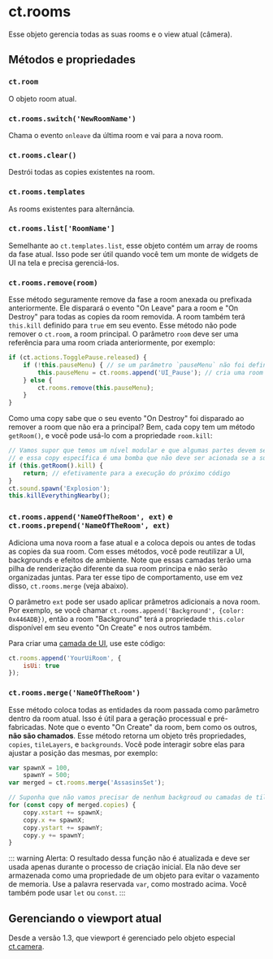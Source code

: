 # ct.rooms

Esse objeto gerencia todas as suas rooms e o view atual (câmera).

## Métodos e propriedades

### `ct.room`

O objeto room atual.

### `ct.rooms.switch('NewRoomName')`

Chama o evento `onleave` da última room e vai para a nova room.

### `ct.rooms.clear()`

Destrói todas as copies existentes na room.

### `ct.rooms.templates`

As rooms existentes para alternância.

### `ct.rooms.list['RoomName']`

Semelhante ao `ct.templates.list`, esse objeto contém um array de rooms da fase atual. Isso pode ser útil quando você tem um monte de widgets de UI na tela e precisa gerenciá-los.

### `ct.rooms.remove(room)`

Esse método seguramente remove da fase a room anexada ou prefixada anteriormente. Ele disparará o evento "On Leave" para a room e "On Destroy" para todas as copies da room removida. A room também terá `this.kill` definido para `true` em seu evento. Esse método não pode remover o `ct.room`, a room principal. O parâmetro `room` deve ser uma referência para uma room criada anteriormente, por exemplo:

```js Criando um menu de pausa usando uma room de UI
if (ct.actions.TogglePause.released) {
    if (!this.pauseMenu) { // se um parâmetro `pauseMenu` não foi definido
        this.pauseMenu = ct.rooms.append('UI_Pause'); // cria uma room e define o parâmetro `pauseMenu`
    } else {
        ct.rooms.remove(this.pauseMenu);
    }
}
```

Como uma copy sabe que o seu evento "On Destroy" foi disparado ao remover a room que não era a principal? Bem, cada copy tem um método `getRoom()`, e você pode usá-lo com a propriedade `room.kill`:

```js
// Vamos supor que temos um nível modular e que algumas partes devem ser carregadas/descarregadas dinamicamente,
// e essa copy específica é uma bomba que não deve ser acionada se a sua parte for descarregada.
if (this.getRoom().kill) {
    return; // efetivamente para a execução do próximo código
}
ct.sound.spawn('Explosion');
this.killEverythingNearby();
```

### `ct.rooms.append('NameOfTheRoom', ext)` e `ct.rooms.prepend('NameOfTheRoom', ext)`

Adiciona uma nova room a fase atual e a coloca depois ou antes de todas as copies da sua room. Com esses métodos, você pode reutilizar a UI, backgrounds e efeitos de ambiente. Note que essas camadas terão uma pilha de renderização diferente da sua room principa e não serão organizadas juntas. Para ter esse tipo de comportamento, use em vez disso, `ct.rooms.merge` (veja abaixo).

O parâmetro `ext` pode ser usado aplicar prâmetros adicionais a nova room. Por exemplo, se você chamar `ct.rooms.append('Background', {color: 0x446ADB})`, então a room "Background" terá a propriedade `this.color` disponível em seu evento "On Create" e nos  outros também.

Para criar uma [camada de UI](./game-and-ui-coordinates.md), use este código:

```js
ct.rooms.append('YourUiRoom', {
    isUi: true
});
```

### `ct.rooms.merge('NameOfTheRoom')`

Esse método coloca todas as entidades da room passada como parâmetro dentro da room atual. Isso é útil para a geração processual e pré-fabricadas. Note que o evento "On Create" da room, bem como os outros, **não são chamados**. Esse método retorna um objeto três propriedades, `copies`, `tileLayers`, e `backgrounds`. Você pode interagir sobre elas para ajustar a posição das mesmas, por exemplo:

```js
var spawnX = 100,
    spawnY = 500;
var merged = ct.rooms.merge('AssasinsSet');

// Suponha que não vamos precisar de nenhum backgroud ou camadas de tile
for (const copy of merged.copies) {
    copy.xstart += spawnX;
    copy.x += spawnX;
    copy.ystart += spawnY;
    copy.y += spawnY;
}
```

::: warning Alerta:
O resultado dessa função não é atualizada e deve ser usada apenas durante o processo de criação inicial. Ela não deve ser armazenada como uma propriedade de um objeto para evitar o vazamento de memoria. Use a palavra reservada `var`, como mostrado acima. Você também pode usar `let` ou `const`.
:::

## Gerenciando o viewport atual

Desde a versão 1.3, que viewport é gerenciado pelo objeto especial [ct.camera](./ct.camera.md).